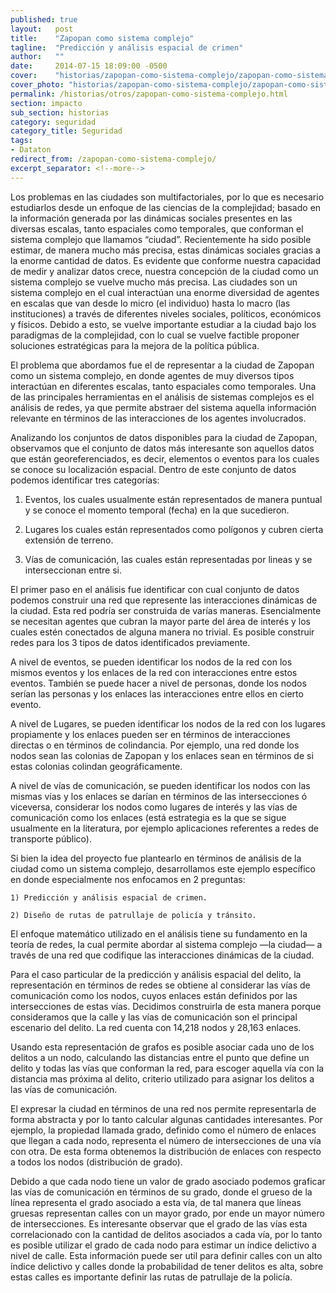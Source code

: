 ```yaml
---
published: true
layout:   post
title:    "Zapopan como sistema complejo"
tagline:  "Predicción y análisis espacial de crimen"
author:   ""
date:     2014-07-15 18:09:00 -0500
cover:    "historias/zapopan-como-sistema-complejo/zapopan-como-sistema-complejo-cover.jpg"
cover_photo: "historias/zapopan-como-sistema-complejo/zapopan-como-sistema-complejo-cover_photo.jpg"
permalink: /historias/otros/zapopan-como-sistema-complejo.html
section: impacto
sub_section: historias
category: seguridad
category_title: Seguridad
tags:
- Dataton
redirect_from: /zapopan-como-sistema-complejo/
excerpt_separator: <!--more-->
---
```


Los problemas en las ciudades son multifactoriales, por lo que es necesario estudiarlos desde un enfoque de las ciencias de la complejidad; basado en la información generada por las dinámicas sociales presentes en las diversas escalas, tanto espaciales como temporales, que conforman el sistema complejo que llamamos “ciudad”. Recientemente ha sido posible estimar, de manera mucho más precisa, estas dinámicas sociales gracias a la enorme cantidad de datos. Es evidente que conforme nuestra capacidad de medir y analizar datos crece, nuestra concepción de la ciudad como un sistema complejo se vuelve mucho más precisa. Las ciudades son un sistema complejo en el cual interactúan una enorme diversidad de agentes en escalas que van desde lo micro (el individuo) hasta lo macro (las instituciones) a través de diferentes niveles sociales, políticos, económicos y físicos. Debido a esto, se vuelve importante estudiar a la ciudad bajo los paradigmas de la complejidad, con lo cual se vuelve factible proponer soluciones estratégicas para la mejora de la política pública.

<!--more-->

El problema que abordamos fue el de representar a la ciudad de Zapopan como un sistema complejo, en donde agentes de muy diversos tipos interactúan en diferentes escalas, tanto espaciales como temporales. Una de las principales herramientas en el análisis de sistemas complejos es el análisis de redes, ya que permite abstraer del sistema aquella información relevante en términos de las interacciones de los agentes involucrados.

Analizando los conjuntos de datos disponibles para la ciudad de Zapopan, observamos que el conjunto de datos más interesante son aquellos datos que están georeferenciados, es decir, elementos o eventos para los cuales se conoce su localización espacial. Dentro de este conjunto de datos podemos identificar tres categorías:

1. Eventos, los cuales usualmente están representados de manera puntual y se conoce el momento temporal (fecha) en la que sucedieron.

2. Lugares los cuales están representados como polígonos y cubren cierta extensión de terreno.

3. Vías de comunicación, las cuales están representadas por lineas y se interseccionan entre si.

El primer paso en el análisis fue identificar con cual conjunto de datos podemos construir una red que represente las interacciones dinámicas de la ciudad. Esta red podría ser construida de varías maneras. Esencialmente se necesitan agentes que cubran la mayor parte del área de interés y los cuales estén conectados de alguna manera no trivial. Es posible construir redes para los 3 tipos de datos identificados previamente.

A nivel de eventos, se pueden identificar los nodos de la red con los mismos eventos y los enlaces de la red con interacciones entre estos eventos. También se puede hacer a nivel de personas, donde los nodos serían las personas y los enlaces las interacciones entre ellos en cierto evento.

A nivel de Lugares, se pueden identificar los nodos de la red con los lugares propiamente y los enlaces pueden ser en términos de interacciones directas o en términos de colindancia. Por ejemplo, una red donde los nodos sean las colonias de Zapopan y los enlaces sean en términos de si estas colonias colindan geográficamente.

A nivel de vías de comunicación, se pueden identificar los nodos con las mismas vías y los enlaces se darían en términos de las intersecciones ó viceversa, considerar los nodos como lugares de interés y las vías de comunicación como los enlaces (está estrategia es la que se sigue usualmente en la literatura, por ejemplo aplicaciones referentes a redes de transporte público).

Si bien la idea del proyecto fue plantearlo en términos de análisis de la ciudad como un sistema complejo, desarrollamos este ejemplo específico en donde especialmente nos enfocamos en 2 preguntas:

	1) Predicción y análisis espacial de crimen.

	2) Diseño de rutas de patrullaje de policía y tránsito.

El enfoque matemático utilizado en el análisis tiene su fundamento en la teoría de redes, la cual permite abordar al sistema complejo —la ciudad— a través de una red que codifique las interacciones dinámicas de la ciudad.

Para el caso particular de la predicción y análisis espacial del delito, la representación en términos de redes se obtiene al considerar las vías de comunicación como los nodos, cuyos enlaces están definidos por las intersecciones de estas vías. Decidimos construirla de esta manera porque consideramos que la calle y las vías de comunicación son el principal escenario del delito. La red cuenta con 14,218 nodos y 28,163 enlaces.

Usando esta representación de grafos es posible asociar cada uno de los delitos a un nodo, calculando las distancias entre el punto que define un delito y todas las vías que conforman la red, para escoger aquella vía con la distancia mas próxima al delito, criterio utilizado para asignar los delitos a las vías de comunicación.

El expresar la ciudad en términos de una red nos permite representarla de forma abstracta y por lo tanto calcular algunas cantidades interesantes. Por ejemplo, la propiedad llamada grado, definido como el número de enlaces que llegan a cada nodo, representa el número de intersecciones de una vía con otra. De esta forma obtenemos la distribución de enlaces con respecto a todos los nodos (distribución de grado).

Debido a que cada nodo tiene un valor de grado asociado podemos graficar las vías de comunicación en términos de su grado, donde el grueso de la línea representa el grado asociado a esta vía, de tal manera que líneas gruesas representan calles con un mayor grado, por ende un mayor número de intersecciones. Es interesante observar que el grado de las vías esta correlacionado con la cantidad de delitos asociados a cada vía, por lo tanto es posible utilizar el grado de cada nodo para estimar un índice delictivo a nivel de calle. Esta información puede ser util para definir calles con un alto índice delictivo y calles donde la probabilidad de tener delitos es alta, sobre estas calles es importante definir las rutas de patrullaje de la policía.


